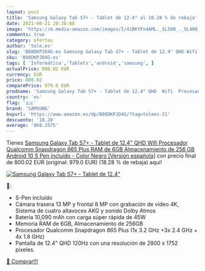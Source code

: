 ```yaml
---
layout: post
title: 'Samsung Galaxy Tab S7+ - Tablet de 12.4" al 18.28 % de rebaja'
date: 2021-06-21 20:38:08
image: 'https://m.media-amazon.com/images/I/41BKYFn4AML._SL500_._SL400_.jpg'
comments: true
category: ofertas
author: 'tole.es'
slug: 'B08DKPJD4G-es Samsung Galaxy Tab S7+ - Tablet de 12.4" QHD Wifi...'
sku: 'B08DKPJD4G-es'
tags: [ 'Informática','Tablets','android','samsung', ]
actualPrice: 800.02 EUR
currency: EUR
price: 800.02
comparePrice: 979.0 EUR
prodname: 'Samsung Galaxy Tab S7+ - Tablet de 12.4" QHD  Wifi  Procesador Qualcomm Snapdragon 865 Plus  RAM de 6GB  Almacenamiento de 256 GB  Android 10  S Pen incluido  - Color Negro [Versión española]'
country: 'es'
flag: '🇪🇸'
brand: 'SAMSUNG'
buyurl: 'https://www.amazon.es/dp/B08DKPJD4G/?tag=tolees-21'
descuento: '18.28'
average: '860.2575'
---
```


Tienes [Samsung Galaxy Tab S7+ - Tablet de 12.4" QHD  Wifi  Procesador Qualcomm Snapdragon 865 Plus  RAM de 6GB  Almacenamiento de 256 GB  Android 10  S Pen incluido  - Color Negro [Versión española]](https://www.amazon.es/dp/B08DKPJD4G/?tag=tolees-21) con precio final de  800.02 EUR (original: 979.0 EUR) (18.28 %  de rebaja) aqui!

[![Samsung Galaxy Tab S7+ - Tablet de 12.4"](https://m.media-amazon.com/images/I/41BKYFn4AML._SL500_._SL400_.jpg)](https://www.amazon.es/dp/B08DKPJD4G/?tag=tolees-21)

🔎:

- S-Pen incluido
- Cámara trasera 13 MP y frontal 8 MP con grabación de video 4K, Sistema de cuatro altavoces AKG y sonido Dolby Atmos
- Batería 10,090 mAh con carga súper rápida de 45W
- Memoria RAM de 6GB, Almacenamiento de 256GB
- Procesador Qualcomm Snapdragon 865 Plus (1x 3.2 GHz +3x 2.4 GHz + 4x 1.8 GHz)
- Pantalla de 12.4" QHD 120Hz con una resolución de 2800 x 1752 píxeles.

[🛒 Comprar!!!](https://www.amazon.es/dp/B08DKPJD4G/?tag=tolees-21)
